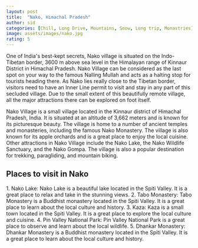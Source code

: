 ```yaml
---
layout: post
title:  "Nako, Himachal Pradesh"
author: sid
categories: [Chill, Long Drive, Mountains, Snow, Long trip, Monastries]
image: assets/images/nako.jpg
rating: 5
---
```

One of India's best-kept secrets, Nako village is situated on the Indo-Tibetan border, 3600 m above sea level in the Himalayan range of Kinnaur District in Himachal Pradesh. Nako Village can be considered as the last spot on your way to the famous Nalling Mullah and acts as a halting stop for tourists heading there. As Nako lies really close to the Tibetan border, visitors need to have an Inner Line permit to visit and stay in any part of this secluded village. Due to the small extent of this beautifully remote village, all the major attractions there can be explored on foot itself.

Nako Village is a small village located in the Kinnaur district of Himachal Pradesh, India. It is situated at an altitude of 3,662 meters and is known for its picturesque beauty. The village is home to a number of ancient temples and monasteries, including the famous Nako Monastery. The village is also known for its apple orchards and is a great place to enjoy the local cuisine. Other attractions in Nako Village include the Nako Lake, the Nako Wildlife Sanctuary, and the Nako Gompa. The village is also a popular destination for trekking, paragliding, and mountain biking.

<h2>Places to visit in Nako</h2>
1. Nako Lake: Nako Lake is a beautiful lake located in the Spiti Valley. It is a great place to relax and take in the stunning views.
2. Tabo Monastery: Tabo Monastery is a Buddhist monastery located in the Spiti Valley. It is a great place to learn about the local culture and history.
3. Kaza: Kaza is a small town located in the Spiti Valley. It is a great place to explore the local culture and cuisine.
4. Pin Valley National Park: Pin Valley National Park is a great place to observe and learn about the local wildlife.
5. Dhankar Monastery: Dhankar Monastery is a Buddhist monastery located in the Spiti Valley. It is a great place to learn about the local culture and history.


<div class="pa-carousel-widget" style="width:100%; height:480px; display:none;"
  data-link="https://www.stayapart.in/hotels-in-nako/10-things-to-do-in-nako.php"
  data-title="Nako, Himachal Pradesh"
  data-description="Chill, Long Drive, Mountains, Snow, Long trip"
  data-delay="3">
  <object data="https://lh3.googleusercontent.com/Rzifs_QyjlgGkI7En1uqECmxCg-F3Q5g1I2h_n_2qESteJrB2WSFjM3JflThwvAhWXyCdHN_t_rqqWGMaQwH28UQd1wK52KrkAcZ7-oLVI3SDOjLh9hpWeh99r-n9nAaYhG0pqGvUlk=w1920-h1080"></object>
  <object data="https://lh3.googleusercontent.com/ddW2No9gnW3CVzHRlunS7Q7YLxzh5Ohu3N08uyrz677slf7bV3jXkqoh7yM--pPsy9Bxd-yfX868fUjzZ37Zpx6u6FoPRDCIokMsRyYn26EMQBpSyXaVJfmGV9u7Sj6zf9sxfNX81SA=w1920-h1080"></object>
  <object data="https://lh3.googleusercontent.com/h5n8Bze_AXhoNKspnxR-EA_i72tRpDxUvDhAzT52ZVbeHCDiEOxmg0LOL04aqDl2cYveFZAIYKevCLUvqdjW4nXMaVapUsFRBA0UX17GDoUxvZji8ZgK7FmDRTg3-R1ZS7MFq4e-cIQ=w1920-h1080"></object>
  <object data="https://lh3.googleusercontent.com/n-mOWGxukMdNMddg_EYIUOWj-Qmh6TK6LFtXyfy7RGDLsbrHp8i_k4ycgRj2uumeJU-MiP5dvhikBT3H29MFq13ZZnBMwy4VdtnQOZIcZRsoaPvk-N1wAIQUnhN31qcut7ACr_TcGZg=w1920-h1080"></object>
  <object data="https://lh3.googleusercontent.com/WdprWSnA7K8088I_4xP8Waiit13ZxfazCEnZSDEowTAwx3-1olCXIlhDythnbhmPj0CHbB9V0nrwnFh18MkuOmwzmet7gmRBEvZM3z0ZW_yj0bh6FYUpkAnCOxUArBq4OFWnpxVXtgQ=w1920-h1080"></object>
  <object data="https://lh3.googleusercontent.com/FR4DY86dMQJF7O0JnuHSXvjBAily0sCjMOaGlxtiA2ld_tiykp3us1Td00VuL1QcY7QRWIbmMMsJ-S_RPfnleGxfgj7aMSbwSBBiCFGZ4sY6-gDNxmlKGmKHVRAl3FOOvAuSV6Qc4u0=w1920-h1080"></object>
  <object data="https://lh3.googleusercontent.com/nvLKFyCvfszkPX_V90xF-GHRq0LyD3ujBbKFQ_WXK8NfoIVgrOBq8Z5HktUdMRIow9xF2eaM-PK-w7rj-Mceze7h0xXHVz0LU84nPKBotHkxymHNvVX6x6Qbh7V9pmgRzfpVmCTB6ps=w1920-h1080"></object>
  <object data="https://lh3.googleusercontent.com/PLb1e_0_PiZJ8l5DxM8Qi6HayZ2CQHpkBg3HCYEDQxlvEMSXNGETgpSj1Pzv2s6cJcaXO3Za4klCljD21mLzRfO4tDRnIwRj5YRmAGgqnwv8t_gIPIDw3ztfiW7Y9eJt67NKau5vYnc=w1920-h1080"></object>
  <object data="https://lh3.googleusercontent.com/3lnYEJSb1jeEk8C6s5F4JKlFSmuHZCDx7RREsDcaCxRlFgwNxBeMqs1-hqMfxJVgls58V0aarcFpKWb02bpAalgGUcj2NtJYtSFw6kDBE8roN4PGCIfM3ZP9XtypSviRpAbNo43NBRs=w1920-h1080"></object>
  <object data="https://lh3.googleusercontent.com/FoX6abYhCut6kRWBQHpjE_QUZ3SZkceVhRzKURHD0E42GkrDqOayHDvDcbXXpTHSJGD8kiIlO8WCW5RYzqmOenU97T8S3bUMuzXyww5eRzdJlrIMGHOXjVl0JbAxVyMHC1dwffBfs58=w1920-h1080"></object>
  <object data="https://lh3.googleusercontent.com/_gavAOJ4RjaZJY7lkHijdG_qKfqvSHuBCbCW0shjCo-0zk8_aVXpYT4urzWyVQhuP2qTAV8OYp223aXDh9_VsqA92XWOmUvtdX0bAQzDaBM9XXtYMkPmP7uep6YTju-PRyHcs_rQpyk=w1920-h1080"></object>
  <object data="https://lh3.googleusercontent.com/F-j7fpwPU2GFNk4be2Cs9Xt2XRAIthLjqnUdR8rGUGJR0vs2SsH8NPWNgHnYgeRlRLREgsbllXJfMmNn_eaG-tvAw5Vp7h7PzaDJGcGYKKUNwsRhNWfFsAIew_Bh3cSZCtxTRPtJ_vY=w1920-h1080"></object>
  <object data="https://lh3.googleusercontent.com/K00b26bYlwo8n1g3KuUM6eSfWpEx7A_n0So2So7swW_RrnzjHOZKECU8JjgPh4PoqrxU0a3QwXNMQXrDX2tvmLhcmEtGDW-sYeWNGMHIIfuIM0TJ2dxQw2VrHlbTrrV2k7QjLOafiUg=w1920-h1080"></object>
  <object data="https://lh3.googleusercontent.com/qowWeGj6M0qkYlukaMw2rxCE3s7p3j0i5TklPZGVIuNgC1a3jxedtodx8vW8e5hSbSZJS03IUkBcG4vlc4TzMRfWqdOw6u_ldu2Cc1HE6LgYn2xAGP0QSCdmzVCb-InJMrM0ZxTHNss=w1920-h1080"></object>
  <object data="https://lh3.googleusercontent.com/5P1guIGjSny2s-FLv056bnjsUShCY8QpzOATM3e8QH3QSHsSh7oyuuevy5nQZw-cacbflL1fEyVZWyMkWc3yNDCWb9kieZTFBuRR7hpTod4KR-hs6k3iCWX0n6qIlRsb-elYWdH6olk=w1920-h1080"></object>
  <object data="https://lh3.googleusercontent.com/XDZZf6Ud0oeGlcA5RpNaFq8DgllcbSbKnYutM3ShR_B0pPqfmPGzfb_CjnIrkGaKcSsd0mGbzgyfV0NqZWRjuZP7GpKKnJ2o6kaKsN_8tHQPQfLPAhQULfF9UUS1Yv27OY4nvfS8L_Y=w1920-h1080"></object>
  <object data="https://lh3.googleusercontent.com/smui5JtOJ6YiZG75GiJYWENswQ0GS-hOochJTDOeXHRFVO1RJvT2Go2gb9xPoXk9lBA-M651mBEQ6kpUpNOc7BPY5p3glpCip7gdk0vp4Vu_RLdePF8wStz0KO6BUeCYT_dLWoz2gQs=w1920-h1080"></object>
  <object data="https://lh3.googleusercontent.com/dlSF8CucyPGthr58a-V9LeBl_9s_J9KzlIKRAb1fUUG3_7mralYo2KjmHkecOaSMa0S5bT4PULDdScZF_y4pa5dJ0CW0m2BqhhuurrYcWBZY3BAwx5xCrNFyqQs2dnPdQXc4hBu4-Qs=w1920-h1080"></object>
  <object data="https://lh3.googleusercontent.com/9a2mgFZrOZnUY6oIktnJccfJKfFbP4K4hOTV4Cj6Ad9hz2XTMN9Z5Rm2UtoH9A_o10YjrDksGj2AmqkffTMbVXMdyHF6C6LwvApjCgMTEkKTtHkvwUrsxf7DAlK9fmYd47ZRNDhXVAQ=w1920-h1080"></object>
  <object data="https://lh3.googleusercontent.com/k8PulMcshT-kUHmiF3SrjkBOKKXhCsxraibNcrSFEUdQ81PiC1yxQ5KUzKiOoiWQcW8vpIZkqCAHLW9e-Xa2WZCKNIpH2AINpYbRwIDzlBp5NlcGAsPHhp_Sc3WMZIIuz0sZDqW9Sdo=w1920-h1080"></object>
  <object data="https://lh3.googleusercontent.com/PKEXXL4EAsDTmJcfTwO4WUrXXRzy_W0Wxo76wyeRbNmRqx7bsKFFXRkLEGKvEdoMedy8bLCFqjEOvxjB8HnPXNdBihsPnqxrr0LjmTtIqO7Bv3wd7Ayi6FDi2xDogi-UTxNAZ6_kTSQ=w1920-h1080"></object>
</div>
